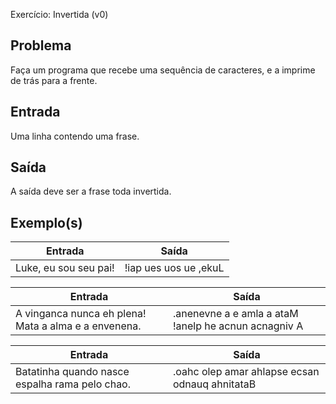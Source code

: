 Exercício: Invertida (v0)


Problema
--------

Faça um programa que recebe uma sequência de caracteres, e a imprime de trás para a frente.

Entrada
-------

Uma linha contendo uma frase.


Saída
-----

A saída deve ser a frase toda invertida.


Exemplo(s)
----------

| Entrada | Saída |
|---------|-------|
| Luke, eu sou seu pai! | !iap ues uos ue ,ekuL     |

| Entrada | Saída |
|---------|-------|
| A vinganca nunca eh plena! Mata a alma e a envenena.       | .anenevne a e amla a ataM !anelp he acnun acnagniv A    |

| Entrada | Saída |
|---------|-------|
| Batatinha quando nasce espalha rama pelo chao.       | .oahc olep amar ahlapse ecsan odnauq ahnitataB     |
